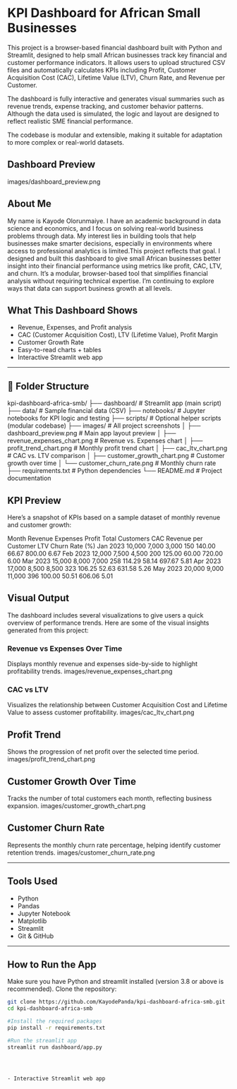 # KPI Dashboard for African Small Businesses

This project is a browser-based financial dashboard built with Python and Streamlit, designed to help small African businesses track key financial and customer performance indicators. It allows users to upload structured CSV files and automatically calculates KPIs including Profit, Customer Acquisition Cost (CAC), Lifetime Value (LTV), Churn Rate, and Revenue per Customer.

The dashboard is fully interactive and generates visual summaries such as revenue trends, expense tracking, and customer behavior patterns. Although the data used is simulated, the logic and layout are designed to reflect realistic SME financial performance.

The codebase is modular and extensible, making it suitable for adaptation to more complex or real-world datasets.

## Dashboard Preview
images/dashboard_preview.png

## About Me

My name is Kayode Olorunmaiye. I have an academic background in data science and economics, and I focus on solving real-world business problems through data. My interest lies in building tools that help businesses make smarter decisions, especially in environments where access to professional analytics is limited.This project reflects that goal. 
I designed and built this dashboard to give small African businesses better insight into their financial performance using metrics like profit, CAC, LTV, and churn. It’s a modular, browser-based tool that simplifies financial analysis without requiring technical expertise. I’m continuing to explore ways that data can support business growth at all levels.


## What This Dashboard Shows

- Revenue, Expenses, and Profit analysis
- CAC (Customer Acquisition Cost), LTV (Lifetime Value), Profit Margin
- Customer Growth Rate
- Easy-to-read charts + tables
- Interactive Streamlit web app

---

## 📁 Folder Structure

kpi-dashboard-africa-smb/
├── dashboard/               # Streamlit app (main script)
├── data/                    # Sample financial data (CSV)
├── notebooks/               # Jupyter notebooks for KPI logic and testing
├── scripts/                 # Optional helper scripts (modular codebase)
├── images/                  # All project screenshots
│   ├── dashboard_preview.png      # Main app layout preview
│   ├── revenue_expenses_chart.png # Revenue vs. Expenses chart
│   ├── profit_trend_chart.png     # Monthly profit trend chart
│   ├── cac_ltv_chart.png          # CAC vs. LTV comparison
│   ├── customer_growth_chart.png  # Customer growth over time
│   └── customer_churn_rate.png    # Monthly churn rate
├── requirements.txt         # Python dependencies
└── README.md                # Project documentation




## KPI Preview

Here’s a snapshot of KPIs based on a sample dataset of monthly revenue and customer growth:

  Month	    Revenue	 Expenses  Profit  Total Customers	 CAC	    Revenue per Customer   LTV	    Churn Rate (%)
Jan 2023	10,000	 7,000	  3,000	    150	             140.00	       66.67	           800.00	      6.67
Feb 2023	12,000	 7,500	  4,500	    200	             125.00	       60.00	           720.00	      6.00
Mar 2023	15,000	 8,000	  7,000	    258	             114.29	       58.14	           697.67	      5.81
Apr 2023	17,000	 8,500	  8,500	    323	             106.25	       52.63	           631.58	      5.26
May 2023	20,000	 9,000	  11,000	396	             100.00	       50.51	           606.06	      5.01

##  Visual Output

The dashboard includes several visualizations to give users a quick overview of performance trends.
Here are some of the visual insights generated from this project:

###  Revenue vs Expenses Over Time  
Displays monthly revenue and expenses side-by-side to highlight profitability trends.
images/revenue_expenses_chart.png

### CAC vs LTV  
Visualizes the relationship between Customer Acquisition Cost and Lifetime Value to assess customer profitability.
images/cac_ltv_chart.png

## Profit Trend
Shows the progression of net profit over the selected time period.
images/profit_trend_chart.png

## Customer Growth Over Time
Tracks the number of total customers each month, reflecting business expansion.
images/customer_growth_chart.png

## Customer Churn Rate

Represents the monthly churn rate percentage, helping identify customer retention trends.
images/customer_churn_rate.png


---

##  Tools Used

- Python
- Pandas
- Jupyter Notebook
- Matplotlib
- Streamlit
- Git & GitHub

---

## How to Run the App

Make sure you have Python and streamlit installed (version 3.8 or above is recommended).
Clone the repository:

```bash
git clone https://github.com/KayodePanda/kpi-dashboard-africa-smb.git
cd kpi-dashboard-africa-smb

#Install the required packages 
pip install -r requirements.txt

#Run the streamlit app 
streamlit run dashboard/app.py




- Interactive Streamlit web app

